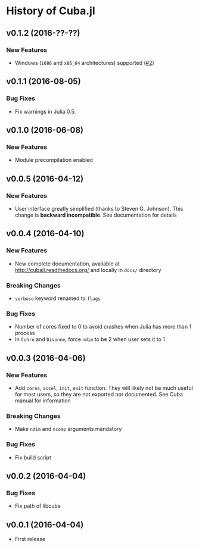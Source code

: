 History of Cuba.jl
==================

v0.1.2 (2016-??-??)
-------------------

### New Features ###

* Windows (`i686` and `x86_64` architectures) supported
  ([#2](https://github.com/giordano/Cuba.jl/issues/2))

v0.1.1 (2016-08-05)
-------------------

### Bug Fixes ###

* Fix warnings in Julia 0.5.

v0.1.0 (2016-06-08)
-------------------

### New Features ###

* Module precompilation enabled

v0.0.5 (2016-04-12)
-------------------

### New Features ###

* User interface greatly simplified (thanks to Steven G. Johnson).  This change
  is **backward incompatible**.  See documentation for details

v0.0.4 (2016-04-10)
-------------------

### New Features ###

* New complete documentation, available at http://cubajl.readthedocs.org/ and
  locally in `docs/` directory

### Breaking Changes ###

* `verbose` keyword renamed to `flags`

### Bug Fixes ###

* Number of cores fixed to 0 to avoid crashes when Julia has more than 1 process
* In `Cuhre` and `Divonne`, force `ndim` to be 2 when user sets it to 1

v0.0.3 (2016-04-06)
-------------------

### New Features ###

* Add `cores`, `accel`, `init`, `exit` function.  They will likely not be much
  useful for most users, so they are not exported nor documented.  See Cuba
  manual for information

### Breaking Changes ###

* Make `ndim` and `ncomp` arguments mandatory

### Bug Fixes ###

* Fix build script

v0.0.2 (2016-04-04)
-------------------

### Bug Fixes ###

* Fix path of libcuba

v0.0.1 (2016-04-04)
-------------------

* First release

